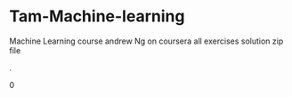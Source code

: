 # Tam-Machine-learning
Machine Learning course
andrew Ng on coursera
all exercises solution
zip file

.

0
